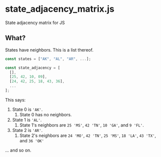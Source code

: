 # state_adjacency_matrix.js
State adjacency matrix for JS

## What?
States have neighbors.  This is a list thereof.

```javascript
const states = ["AK", "AL", "AR", ...];

const state_adjacency = [
  [],
  [25, 42, 10, 09],
  [24, 42, 25, 18, 43, 36],
  ...
];
```

This says:
1. State 0 is `'AK'`.
    1. State 0 has no neighbors.
1. State 1 is `'AL'`.
    1. State 1's neighbors are `25 'MS'`, `42 'TN'`, `10 'GA'`, and `9 'FL'`.
1. State 2 is `'AR'`.
    1. State 2's neighbors are `24 'MO'`, `42 'TN'`, `25 'MS'`, `18 'LA'`, `43 'TX'`, and `36 'OK'`

... and so on.